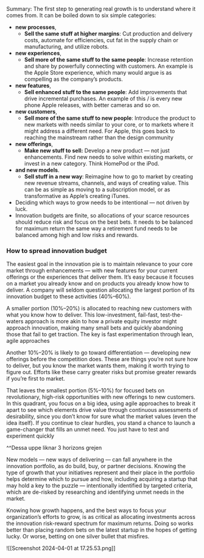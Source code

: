 
Summary:
The first step to generating real growth is to understand where it comes from. 
It can be boiled down to six simple categories: 
- **new processes**, 
	- **Sell the same stuff at higher margins**: Cut production and delivery costs, automate for efficiencies, cut fat in the supply chain or manufacturing, and utilize robots.
- **new experiences**, 
	- **Sell more of the same stuff to the same people**: Increase retention and share by powerfully connecting with customers. An example is the Apple Store experience, which many would argue is as compelling as the company’s products.
- **new features**, 
	- **Sell enhanced stuff to the same people**: Add improvements that drive incremental purchases. An example of this / is every new phone Apple releases, with better cameras and so on.
- **new customers**, 
	- **Sell more of the same stuff to new people**: Introduce the product to new markets with needs similar to your core, or to markets where it might address a different need. For Apple, this goes back to reaching the mainstream rather than the design community
- **new offerings**, 
	- **Make new stuff to sell:** Develop a new product — not just enhancements. Find new needs to solve within existing markets, or invest in a new category. Think HomePod or the iPod.
- **and new models**. 
	- **Sell stuff in a new way**: Reimagine how to go to market by creating new revenue streams, channels, and ways of creating value. This can be as simple as moving to a subscription model, or as transformative as Apple’s creating iTunes.
- Deciding which ways to grow needs to be intentional — not driven by luck. 
- Innovation budgets are finite, so allocations of your scarce resources should reduce risk and focus on the best bets. It needs to be balanced for maximum return the same way a retirement fund needs to be balanced among high and low risks and rewards.


### How to spread innovation budget

The easiest goal in the innovation pie is to maintain relevance to your core market through enhancements — with new features for your current offerings or the experiences that deliver them. It’s easy because it focuses on a market you already know and on products you already know how to deliver. A company will seldom question allocating the largest portion of its innovation budget to these activities (40%–60%).

A smaller portion (10%–20%) is allocated to reaching new customers with what you know how to deliver. This low-investment, fail-fast, test-the-waters approach is more akin to how a private equity investor might approach innovation, making many small bets and quickly abandoning those that fail to get traction. The key is fast experimentation through lean, agile approaches

Another 10%–20% is likely to go toward differentiation — developing new offerings before the competition does. These are things you’re not sure how to deliver, but you know the market wants them, making it worth trying to figure out. Efforts like these carry greater risks but promise greater rewards if you’re first to market.

That leaves the smallest portion (5%–10%) for focused bets on revolutionary, high-risk opportunities with new offerings to new customers. In this quadrant, you focus on a big idea, using agile approaches to break it apart to see which elements drive value through continuous assessments of desirability, since you don’t know for sure what the market values (even the idea itself). If you continue to clear hurdles, you stand a chance to launch a game-changer that fills an unmet need. You just have to test and experiment quickly

^^Dessa uppe liknar 3 horizons grejen


New models — new ways of delivering — can fall anywhere in the innovation portfolio, as do build, buy, or partner decisions. Knowing the type of growth that your initiatives represent and their place in the portfolio helps determine which to pursue and how, including acquiring a startup that may hold a key to the puzzle — intentionally identified by targeted criteria, which are de-risked by researching and identifying unmet needs in the market.

Knowing how growth happens, and the best ways to focus your organization’s efforts to grow, is as critical as allocating investments across the innovation risk-reward spectrum for maximum returns. Doing so works better than placing random bets on the latest startup in the hopes of getting lucky. Or worse, betting on one silver bullet that misfires.












![[Screenshot 2024-04-01 at 17.25.53.png]]